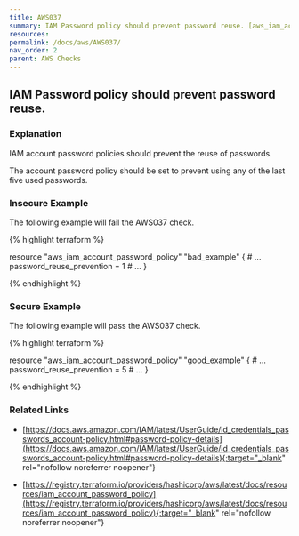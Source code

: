 ```yaml
---
title: AWS037
summary: IAM Password policy should prevent password reuse. [aws_iam_account_password_policy] 
resources: 
permalink: /docs/aws/AWS037/
nav_order: 2
parent: AWS Checks
---
```


## IAM Password policy should prevent password reuse.

### Explanation


IAM account password policies should prevent the reuse of passwords. 

The account password policy should be set to prevent using any of the last five used passwords.



### Insecure Example

The following example will fail the AWS037 check.

{% highlight terraform %}

resource "aws_iam_account_password_policy" "bad_example" {
	# ...
	password_reuse_prevention = 1
	# ...
}

{% endhighlight %}



### Secure Example

The following example will pass the AWS037 check.

{% highlight terraform %}

resource "aws_iam_account_password_policy" "good_example" {
	# ...
	password_reuse_prevention = 5
	# ...
}

{% endhighlight %}


### Related Links


- [https://docs.aws.amazon.com/IAM/latest/UserGuide/id_credentials_passwords_account-policy.html#password-policy-details](https://docs.aws.amazon.com/IAM/latest/UserGuide/id_credentials_passwords_account-policy.html#password-policy-details){:target="_blank" rel="nofollow noreferrer noopener"}

- [https://registry.terraform.io/providers/hashicorp/aws/latest/docs/resources/iam_account_password_policy](https://registry.terraform.io/providers/hashicorp/aws/latest/docs/resources/iam_account_password_policy){:target="_blank" rel="nofollow noreferrer noopener"}

